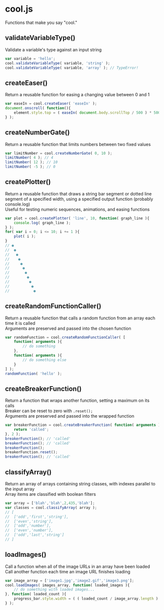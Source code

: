 
# cool.js
Functions that make you say "cool."

## validateVariableType()
Validate a variable's type against an input string
```javascript
var variable = 'hello';
cool.validateVariableType( variable, 'string' );
cool.validateVariableType( variable, 'array' ); // TypeError!
```

## createEaser()
Return a reusable function for easing a changing value between 0 and 1
```javascript
var easeIn = cool.createEaser( 'easeIn' );
document.onscroll( function(){
	element.style.top = ( easeIn( document.body.scrollTop / 500 ) * 500 ).toString() + 'px';
} );
```

## createNumberGate()
Return a reusable function that limits numbers between two fixed values
```javascript
var limitNumber = cool.createNumberGate( 0, 10 );
limitNumber( 4 ); // 4
limitNumber( 12 ); // 10
limitNumber( -5 ); // 0
```

## createPlotter()
Return a reusable function that draws a string bar segment or dotted line segment of a specified width, using a specified output function (probably console.log)  
Useful for testing numeric sequences, animations, and easing functions
```javascript
var plot = cool.createPlotter( 'line', 10, function( graph_line ){
	console.log( graph_line );
} );
for( var i = 0; i <= 10; i += 1 ){
	plot( i );
}
// ●
//  ●
//   ●
//    ●
//     ●
//      ●
//       ●
//        ●
//         ●
//          ●
//           ●
```

## createRandomFunctionCaller()
Return a reusable function that calls a random function from an array each time it is called  
Arguments are preserved and passed into the chosen function
```javascript
var randomFunction = cool.createRandomFunctionCaller( [
	function( arguments ){
		// do something
	},
	function( arguments ){
		// do something else
	}
] );
randomFunction( 'hello' );
```

## createBreakerFunction()
Return a function that wraps another function, setting a maximum on its calls  
Breaker can be reset to zero with `.reset();`  
Arguments are preserved and passed into the wrapped function
```javascript
var breakerFunction = cool.createBreakerFunction( function( arguments ){
	return 'called';
}, 2 );
breakerFunction(); // 'called'
breakerFunction(); // 'called'
breakerFunction();
breakerFunction.reset();
breakerFunction(); // 'called'
```

## classifyArray()
Return an array of arrays containing string classes, with indexes parallel to the input array  
Array items are classified with boolean filters
```javascript
var array = ['blah','blah',2,435,'blah'];
var classes = cool.classifyArray( array );
// [
// 	['odd','first','string'],
// 	['even','string'],
// 	['odd','number'],
// 	['even','number'],
// 	['odd','last','string']
// ]
```

## loadImages()
Call a function when all of the image URLs in an array have been loaded  
Call another function each time an image URL finishes loading
```javascript
var image_array = ['image1.jpg','image2.gif','image3.png'];
cool.loadImages( images_array, function( loaded_images ){
	// do something with loaded images...
}, function( loaded_count ){
	progress_bar.style.width = ( ( loaded_count / image_array.length ) * 100 ).toString() + '%';
} );
```